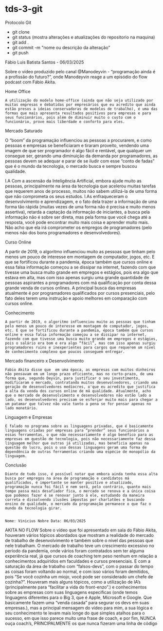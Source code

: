# tds-3-git

Protocolo Git
- git clone <nome do respositorio>
- git status (mostra alterações e atualizações do repositorio na maquina)
- git add . 
- git commit -m "nome ou descrição da alteração"
- git push 



Fábio Luis Batista Santos - 06/03/2025


Sobre o vídeo produzido pelo canal @Manodeyvin - “programação ainda é a profissão do futuro?”, onde Manodeyvin reage a um episódio do flow podcast com Fábio Akita.


Home Office
	
	A utilização do modelo home-office (ainda que não seja utilizado por muitas empresas e debatidas por empresários que eu acredito que ainda estão presos a ideias conservadoras de modelos de trabalho), é uma das formas que mais apresenta resultados positivos para empresas e para seus funcionários, pois além de diminuir muito o custo com o funcionário, prove mais liberdade e conforto para eles.
	

Mercado Saturado

 O “boom” da programação influenciou as pessoas a procurarem, e como pessoas e empresas se beneficiaram e tiraram proveito, vendendo uma imagem de que ser programador é algo fácil e rentável, que qualquer um consegue ser, gerando uma diminuição da demanda por programadores, as pessoas devem se adequar e parar de se iludir com esse  “conto de fadas” que é o mundo da tecnologia, o mercado busca e sempre buscou qualidade.


I.A
	Com a ascensão da Inteligência Artificial, embora ajude muito as pessoas, principalmente na área da tecnologia que acelerou muitas tarefas que requerem anos de processo, muitos não sabem utilizá-la de uma forma que não comprometa os seus estudos.
      I.As enfraqueceram o desenvolvimento e aprendizagem, e o fato dela trazer a informação de uma forma tão rápida (muitas vezes de uma forma não é precisa e muito menos assertiva), retarda a captação da informação de iniciantes, a busca pela informação não é sobre ser direta, mas pela forma que você chega até a resposta, você pode encontrar muito mais coisa e aprender muito mais.
Não acho que ela irá comprometer os empregos de programadores (pelo menos não dos bons programadores e desenvolvedores).



Curso Online

A partir de 2019, o algoritmo influenciou muito as pessoas que tinham pelo menos um pouco de interesse em montagem de computador, jogos, etc. E que se fortificou durante a pandemia, época também que cursos online e essa falsa informação começou a se dissipar na internet, fazendo com que tivesse uma busca muito grande em empregos e estágios, pois era algo que estava em alta, mas com isso apenas surgiu uma grande quantidade de pessoas aspirantes a programadores com má qualificação por conta dessa grande venda de cursos onlines. A principal busca das empresas atualmente é por programadores qualificados por cursos presenciais, pelo fato deles terem uma instrução e apoio melhores em comparação com cursos online.


Conhecimento  
	
	A partir de 2019, o algoritmo influenciou muito as pessoas que tinham pelo menos um pouco de interesse em montagem de computador, jogos, etc. E que se fortificou durante a pandemia, época também que cursos online e essa falsa informação começou a se dissipar na internet, fazendo com que tivesse uma busca muito grande em empregos e estágios, pois o salário era bom e era algo “fácil”, mas com isso apenas surgiu programadores ruins e inexperientes para cargos que requerem um nível de conhecimento complexo que poucos conseguem entregar. 

	
Mercado financeiro x Desenvolvimento
	
	Fabio Akita disse que  em uma época, as empresas com muitos dinheiros não pensavam em um longo prazo eficiente, mas no curto-prazo, de uma forma que, segundo Deyvin, para justificar o seu investimento, modificaram o mercado, contratando muitos desenvolvedores, criando uma geração de desenvolvedores medíocres, o'que eu acredito que justifica a alta da venda dos cursos online de má qualidade. Atualmente, acho que o mercado de desenvolvimento e desenvolvedores não estão lado a lado, os desenvolvedores precisam se esforçar muito mais para chegar a um patamar que talvez não vale tanto a pena se for pensar apenas no lado monetário.


Linguagem e Empresas

	É falado no programa sobre as linguagens privadas, que é basicamente linguagens criadas por empresas para “prender” seus funcionários a essas ferramentas, o que não necessariamente é algo benéfico para as empresas em questão de tecnologia, pois não necessariamente faz dessa linguagem melhor que outras já utilizadas, mas beneficia apenas na questão do lucro, pois o uso dessas linguagens geram uma forma de dependência de outras ferramentas criando uma espécie de monopólio da linguagem.



Conclusão

	Diante de tudo isso, é possível notar que embora ainda tenha essa alta busca por empregos na área de programação e candidatos má qualificados, é importante se manter positivo e atualizado, programação nunca foi fácil e nem será, pelo contrário, quanto mais tempo passa mais desafiador fica, o mercado se renova e a única coisa que podemos fazer é se renovar junto á ele, estudando da maneira correta e dissolvendo ilusões impostas por charlatões e buscando ensino de qualidade, o mercado da programação permanece o que faz o mundo da tecnologia girar.


    Nome: Vinicius Nobre Data: 06/03/2025
AKITA NO FLOW
Sobre o vídeo que foi apresentado em sala do Fábio Akita,
houveram vários tópicos abordados que mostram a realidade do
mercado de trabalho de desenvolvimento e também sobre o nível
das pessoas que nele trabalham.
O mercado de trabalho teve um crescimento excessivo no período
da pandemia, onde vários foram contratados sem ter alguma
experiência real, já que cursos de coaching tem peso nenhum em
relação a conhecimentos adquiridos em faculdades e cursos
presenciais.
E com a saturação da área de trabalho com “falsos-devs”, com o
passar do tempo as coisas foram voltando ao normal, e com isso
vários foram demitidos, pois “Se você cozinha um miojo, você pode
ser considerado um chefe de cozinha?”.
Houveram mais alguns tópicos, como a utilização de IA’s
(principalmente para “facilitar a vida do front-enzo”.) e
conhecimentos sobre as empresas com suas linguagens
especificas (onde temos linguagens diferentes para o Big 3, que é
Apple, Microsoft e Google. Que basicamente fazem uma “venda
casada” para segurar os devs em suas empresas.), mas a principal
mensagem do vídeo para mim, a sua lógica e seu conhecimento te
levam mais longe do que simples atalhos para o sucesso, em que
isso parece muito uma frase de coach, e por fim, NUNCA ouça
coach’s, PRINCIPALMENTE os que nunca fizeram uma linha de
código


